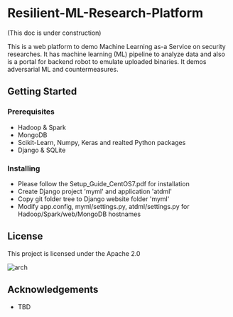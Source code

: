 # Resilient-ML-Research-Platform 
(This doc is under construction)

This is a web platform to demo Machine Learning as-a Service on security researches. 
It has machine learning (ML) pipeline to analyze data and also is a portal for backend robot to emulate uploaded binaries.
It demos adversarial ML and countermeasures.

## Getting Started
### Prerequisites
* Hadoop & Spark
* MongoDB
* Scikit-Learn, Numpy, Keras and realted Python packages
* Django & SQLite

### Installing
* Please follow the Setup_Guide_CentOS7.pdf for installation
* Create Django project 'myml' and application 'atdml'
* Copy git folder tree to Django website folder 'myml'
* Modify app.config, myml/settings.py, atdml/settings.py for Hadoop/Spark/web/MongoDB hostnames

## License
This project is licensed under the Apache 2.0 

![arch](../master/atdml/static/atdml/img/mlaas_arch_gpu.png)

## Acknowledgements
* TBD

